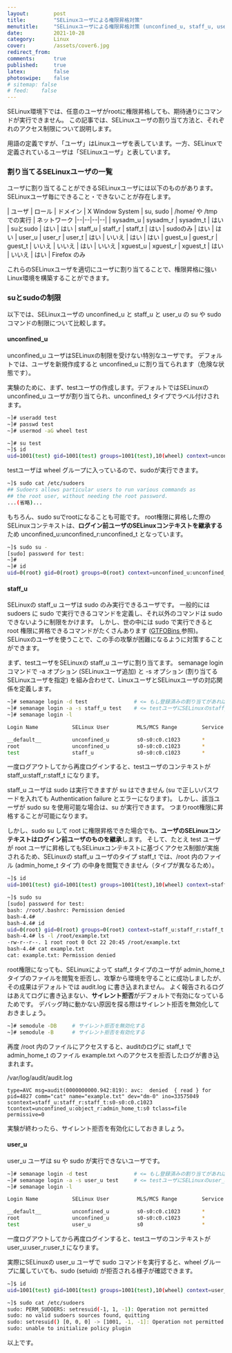 ```yaml
---
layout:        post
title:         "SELinuxユーザによる権限昇格対策"
menutitle:     "SELinuxユーザによる権限昇格対策 (unconfined_u, staff_u, user_u)"
date:          2021-10-28
category:      Linux
cover:         /assets/cover6.jpg
redirect_from:
comments:      true
published:     true
latex:         false
photoswipe:    false
# sitemap: false
# feed:    false
---
```


SELinux環境下では、任意のユーザがrootに権限昇格しても、期待通りにコマンドが実行できません。
この記事では、SELinuxユーザの割り当て方法と、それぞれのアクセス制限について説明します。

用語の定義ですが、「ユーザ」はLinuxユーザを表しています。一方、SELinuxで定義されているユーザは「SELinuxユーザ」と表しています。

### 割り当てるSELinuxユーザの一覧

ユーザに割り当てることができるSELinuxユーザには以下のものがあります。
SELinuxユーザ毎にできること・できないことが存在します。

| ユーザ | ロール | ドメイン | X Window System | su, sudo | /home/ や /tmp での実行 | ネットワーク
|--|--|--|--|
| sysadm_u | sysadm_r | sysadm_t | はい   | suとsudo | はい | はい
| staff_u  | staff_r  | staff_t  | はい   | sudoのみ | はい | はい
| user_u   | user_r   | user_t   | はい   | いいえ   | はい | はい
| guest_u  | guest_r  | guest_t  | いいえ | いいえ   | はい | いいえ
| xguest_u | xguest_r | xguest_t | はい   | いいえ   | はい | Firefox のみ

これらのSELinuxユーザを適切にユーザに割り当てることで、権限昇格に強いLinux環境を構築することができます。

### suとsudoの制限

以下では、SELinuxユーザの unconfined_u と staff_u と user_u の su や sudo コマンドの制限について比較します。

#### unconfined_u

unconfined_u ユーザはSELinuxの制限を受けない特別なユーザです。
デフォルトでは、ユーザを新規作成すると unconfined_u に割り当てられます（危険な状態です）。

実験のために、まず、testユーザの作成します。デフォルトではSELinuxの unconfined_u ユーザが割り当てられ、unconfined_t タイプでラベル付けされます。
```bash
~]# useradd test
~]# passwd test
~]# usermod -aG wheel test

~]# su test
~]$ id
uid=1001(test) gid=1001(test) groups=1001(test),10(wheel) context=unconfined_u:unconfined_r:unconfined_t:s0-s0:c0.c1023
```
testユーザは wheel グループに入っているので、sudoが実行できます。
```bash
~]$ sudo cat /etc/sudoers
## Sudoers allows particular users to run various commands as
## the root user, without needing the root password.
...(省略)...
```
もちろん、sudo suでrootになることも可能です。
root権限に昇格した際のSELinuxコンテキストは、**ログイン前ユーザのSELinuxコンテキストを継承する**ため unconfined_u:unconfined_r:unconfined_t となっています。
```bash
~]$ sudo su -
[sudo] password for test:
~]#
~]# id
uid=0(root) gid=0(root) groups=0(root) context=unconfined_u:unconfined_r:unconfined_t:s0-s0:c0.c1023
```

#### staff_u

SELinuxの staff_u ユーザは sudo のみ実行できるユーザです。
一般的には sudoers に sudo で実行できるコマンドを定義し、それ以外のコマンドは sudo できないように制限をかけます。
しかし、世の中には sudo で実行できると root 権限に昇格できるコマンドがたくさんあります ([GTFOBins 
](https://gtfobins.github.io/) 参照)。
SELinuxのユーザを使うことで、この手の攻撃が困難になるように対策することができます。

まず、testユーザをSELinuxの staff_u ユーザに割り当てます。
semanage login コマンドで -a オプション (SELinuxユーザ追加) と -s オプション (割り当てるSELinuxユーザを指定) を組み合わせて、LinuxユーザとSELinuxユーザの対応関係を定義します。
```bash
~]# semanage login -d test               # <= もし登録済みの割り当てがあれば削除する
~]# semanage login -a -s staff_u test    # <= testユーザにSELinuxのstaff_uユーザを割り当てる
~]# semanage login -l

Login Name           SELinux User         MLS/MCS Range        Service

__default__          unconfined_u         s0-s0:c0.c1023       *
root                 unconfined_u         s0-s0:c0.c1023       *
test                 staff_u              s0-s0:c0.c1023       *
```
一度ログアウトしてから再度ログインすると、testユーザのコンテキストが staff_u:staff_r:staff_t になります。

staff_u ユーザは sudo は実行できますが su はできません (su で正しいパスワードを入れても Authentication failure とエラーになります)。
しかし、該当ユーザが sudo su を使用可能な場合は、su が実行できます。
つまりroot権限に昇格することが可能になります。

しかし、sudo su して root に権限昇格できた場合でも、**ユーザのSELinuxコンテキストはログイン前ユーザのものを継承**します。
そして、たとえ test ユーザが root ユーザに昇格してもSELinuxコンテキストに基づくアクセス制御が実施されるため、SELinuxの staff_u ユーザのタイプ staff_t では、/root 内のファイル (admin_home_t タイプ) の中身を閲覧できません（タイプが異なるため）。
```bash
~]$ id
uid=1001(test) gid=1001(test) groups=1001(test),10(wheel) context=staff_u:staff_r:staff_t:s0-s0:c0.c1023

~]$ sudo su
[sudo] password for test:
bash: /root/.bashrc: Permission denied
bash-4.4#
bash-4.4# id
uid=0(root) gid=0(root) groups=0(root) context=staff_u:staff_r:staff_t:s0-s0:c0.c1023
bash-4.4# ls -l /root/example.txt
-rw-r--r--. 1 root root 0 Oct 22 20:45 /root/example.txt
bash-4.4# cat example.txt
cat: example.txt: Permission denied
```

root権限になっても、SELinuxによって staff_t タイプのユーザが admin_home_t タイプのファイルを閲覧を拒否し、攻撃から環境を守ることに成功しましたが、その成果はデフォルトでは audit.log に書き込まれません。
よく報告されるログはあえてログに書き込まない、**サイレント拒否**がデフォルトで有効になっているためです。
デバッグ時に動かない原因を探る際はサイレント拒否を無効化しておきましょう。

```bash
~]# semodule -DB     # サイレント拒否を無効化する
~]# semodule -B      # サイレント拒否を有効化する
```

再度 /root 内のファイルにアクセスすると、auditのログに staff_t で admin_home_t のファイル example.txt へのアクセスを拒否したログが書き込まれます。

/var/log/audit/audit.log
```
type=AVC msg=audit(0000000000.942:819): avc:  denied  { read } for  pid=4827 comm="cat" name="example.txt" dev="dm-0" ino=33575049 scontext=staff_u:staff_r:staff_t:s0-s0:c0.c1023 tcontext=unconfined_u:object_r:admin_home_t:s0 tclass=file permissive=0
```
実験が終わったら、サイレント拒否を有効化にしておきましょう。

#### user_u

user_u ユーザは su や sudo が実行できないユーザです。

```bash
~]# semanage login -d test               # <= もし登録済みの割り当てがあれば削除する
~]# semanage login -a -s user_u test     # <= testユーザにSELinuxのuser_uユーザを割り当てる
~]# semanage login -l

Login Name           SELinux User         MLS/MCS Range        Service

__default__          unconfined_u         s0-s0:c0.c1023       *
root                 unconfined_u         s0-s0:c0.c1023       *
test                 user_u               s0                   *
```
一度ログアウトしてから再度ログインすると、testユーザのコンテキストが user_u:user_r:user_t になります。

実際にSELinuxの user_u ユーザで sudo コマンドを実行すると、wheel グループに属していても、sudo (setuid) が拒否される様子が確認できます。
```bash
~]$ id
uid=1001(test) gid=1001(test) groups=1001(test),10(wheel) context=user_u:user_r:user_t:s0

~]$ sudo cat /etc/sudoers
sudo: PERM_SUDOERS: setresuid(-1, 1, -1): Operation not permitted
sudo: no valid sudoers sources found, quitting
sudo: setresuid() [0, 0, 0] -> [1001, -1, -1]: Operation not permitted
sudo: unable to initialize policy plugin
```
以上です。


